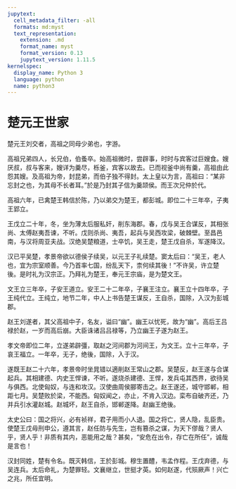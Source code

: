 ```yaml
---
jupytext:
  cell_metadata_filter: -all
  formats: md:myst
  text_representation:
    extension: .md
    format_name: myst
    format_version: 0.13
    jupytext_version: 1.11.5
kernelspec:
  display_name: Python 3
  language: python
  name: python3
---
```

# 楚元王世家

楚元王刘交者，高祖之同母少弟也，字游。

高祖兄弟四人，长兄伯，伯蚤卒。始高祖微时，尝辟事，时时与宾客过巨嫂食。嫂厌叔，叔与客来，嫂详为羹尽，栎釜，宾客以故去。已而视釜中尚有羹，高祖由此怨其嫂。及高祖为帝，封昆弟，而伯子独不得封。太上皇以为言，高祖曰：“某非忘封之也，为其母不长者耳。”於是乃封其子信为羹颉侯。而王次兄仲於代。

高祖六年，已禽楚王韩信於陈，乃以弟交为楚王，都彭城。即位二十三年卒，子夷王郢立。

王戊立二十年，冬，坐为薄太后服私奸，削东海郡。春，戊与吴王合谋反，其相张尚、太傅赵夷吾谏，不听。戊则杀尚、夷吾，起兵与吴西攻梁，破棘壁。至昌邑南，与汉将周亚夫战。汉绝吴楚粮道，士卒饥，吴王走，楚王戊自杀，军遂降汉。

汉已平吴楚，孝景帝欲以德侯子续吴，以元王子礼续楚。窦太后曰：“吴王，老人也，宜为宗室顺善。今乃首率七国，纷乱天下，柰何续其後！”不许吴，许立楚後。是时礼为汉宗正。乃拜礼为楚王，奉元王宗庙，是为楚文王。

文王立三年卒，子安王道立。安王二十二年卒，子襄王注立。襄王立十四年卒，子王纯代立。王纯立，地节二年，中人上书告楚王谋反，王自杀，国除，入汉为彭城郡。

赵王刘遂者，其父高祖中子，名友，谥曰“幽”。幽王以忧死，故为“幽”。高后王吕禄於赵，一岁而高后崩。大臣诛诸吕吕禄等，乃立幽王子遂为赵王。

孝文帝即位二年，立遂弟辟彊，取赵之河间郡为河间王，为文王。立十三年卒，子哀王福立。一年卒，无子，绝後，国除，入于汉。

遂既王赵二十六年，孝景帝时坐晁错以適削赵王常山之郡。吴楚反，赵王遂与合谋起兵。其相建德、内史王悍谏，不听。遂烧杀建德、王悍，发兵屯其西界，欲待吴与俱西。北使匈奴，与连和攻汉。汉使曲周侯郦寄击之。赵王遂还，城守邯郸，相距七月。吴楚败於梁，不能西。匈奴闻之，亦止，不肯入汉边。栾布自破齐还，乃并兵引水灌赵城。赵城坏，赵王自杀，邯郸遂降。赵幽王绝後。

太史公曰：国之将兴，必有祯祥，君子用而小人退。国之将亡，贤人隐，乱臣贵。使楚王戊毋刑申公，遵其言，赵任防与先生，岂有篡杀之谋，为天下僇哉？贤人乎，贤人乎！非质有其内，恶能用之哉？甚矣，“安危在出令，存亡在所任”，诚哉是言也！

汉封同姓，楚有令名。既灭韩信，王於彭城。穆生置醴，韦孟作程。王戊弃德，与吴连兵。太后命礼，为楚罪轻。文襄继立，世挺才英。如何赵遂，代殒厥声！兴亡之兆，所任宜明。
